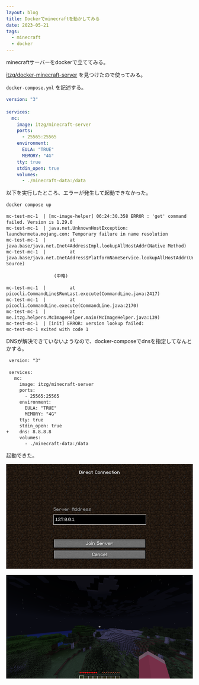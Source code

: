 ```yaml
---
layout: blog
title: Dockerでminecraftを動かしてみる
date: 2023-05-21
tags:
  - minecraft
  - docker
---
```


minecraftサーバーをdockerで立ててみる。

[itzg/docker\-minecraft\-server](https://github.com/itzg/docker-minecraft-server) を見つけたので使ってみる。

`docker-compose.yml` を記述する。

```yml
version: "3"

services:
  mc:
    image: itzg/minecraft-server
    ports:
      - 25565:25565
    environment:
      EULA: "TRUE"
      MEMORY: "4G"
    tty: true
    stdin_open: true
    volumes:
      - ./minecraft-data:/data
```

以下を実行したところ、エラーが発生して起動できなかった。

```sh
docker compose up
```

```log
mc-test-mc-1  | [mc-image-helper] 06:24:30.358 ERROR : 'get' command failed. Version is 1.29.0
mc-test-mc-1  | java.net.UnknownHostException: launchermeta.mojang.com: Temporary failure in name resolution
mc-test-mc-1  |         at java.base/java.net.Inet4AddressImpl.lookupAllHostAddr(Native Method)
mc-test-mc-1  |         at java.base/java.net.InetAddress$PlatformNameService.lookupAllHostAddr(Unknown Source)

                  (中略)

mc-test-mc-1  |         at picocli.CommandLine$RunLast.execute(CommandLine.java:2417)
mc-test-mc-1  |         at picocli.CommandLine.execute(CommandLine.java:2170)
mc-test-mc-1  |         at me.itzg.helpers.McImageHelper.main(McImageHelper.java:139)
mc-test-mc-1  | [init] ERROR: version lookup failed:
mc-test-mc-1 exited with code 1
```

DNSが解決できていないようなので、docker-composeでdnsを指定してなんとかする。

```diff-yaml
 version: "3"
 
 services:
   mc:
     image: itzg/minecraft-server
     ports:
       - 25565:25565
     environment:
       EULA: "TRUE"
       MEMORY: "4G"
     tty: true
     stdin_open: true
+    dns: 8.8.8.8
     volumes:
       - ./minecraft-data:/data
```

起動できた。

![](img/mc-login.png)

![](img/mc-loggedin.png)


